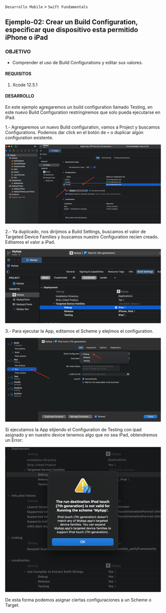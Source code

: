 
`Desarrollo Mobile` > `Swift Fundamentals`

## Ejemplo-02: Crear un Build Configuration, especificar que dispositivo esta permitido iPhone o iPad

### OBJETIVO

- Comprender el uso de Build Configurations y editar sus valores.

#### REQUISITOS

1. Xcode 12.5.1


#### DESARROLLO

En este ejemplo agregaremos un build configuration llamado Testing, en este nuevo Build Configuration restringiremos que solo pueda ejecutarse en iPad.

1.- Agregaremos un nuevo Build configuration, vamos a Project y buscamos Configurations. Podemos dar click en el botón de `+` o duplicar algún configuration existente.

![](1.png)

2.- Ya duplicado, nos dirijimos a Build Settings, buscamos el valor de Targeted Device Families y buscamos nuestro Configuration recien creado. Editamos el valor a iPad.

![](2.png)

3.- Para ejecutar la App, editamos el Scheme y elejimos el configuration.

![](3.png)

Si ejecutamos la App elijiendo el Configuration de Testing con ipad asignado y en nuestro device tenemos algo que no sea iPad, obtendremos un Error:

![](4.png)

De esta forma podemos asignar ciertas configuraciones a un Scheme o Target.